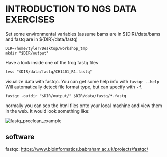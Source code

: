 INTRODUCTION TO NGS DATA EXERCISES
==================================

Set some environmental variables (assume bams are in ${DIR}/data/bams and fastq are in ${DIR}/data/fastq)

	DIR=/home/tyler/Desktop/workshop_tmp
	mkdir "$DIR/output"

Have a look inside one of the frog fastq files

	less "$DIR/data/fastq/CH1401_R1.fastq"

visualize data with fastqc. You can get some help info with `fastqc --help`
Will automatically detect file format type, but can specify with `-f`.

	fastqc -outdir "$DIR/output/" $DIR/data/fastq/*.fastq

normally you can scp the html files onto your local machine and view them in the web. It would look something like:

![fastq_preclean_example](./main/ngs_intro_exercises/outputs/CH1401_R2_before.png)

## software
fastqc: https://www.bioinformatics.babraham.ac.uk/projects/fastqc/
